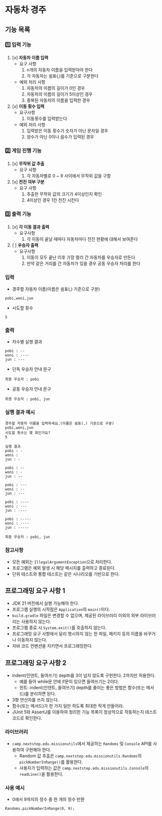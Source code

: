 # 자동차 경주

## 기능 목록

### 1️⃣ 입력 기능
1. [x] **자동차 이름 입력**
    - 요구 사항
        1. n개의 자동차 이름을 입력받아야 한다
        2. 각 자동차는 쉼표(,)를 기준으로 구분한다
    - 예외 처리 사항
        1. 자동차의 이름의 길이가 0인 경우
        2. 자동차의 이름의 길이가 5이상인 경우
        3. 중복된 자동차의 이름을 입력한 경우
2. [x] **이동 횟수 입력**
    - 요구사항
        1. 이동횟수를 입력받는다
    - 예외 처리 사항
        1. 입력받은 이동 횟수가 숫자가 아닌 문자일 경우
        2. 양수가 아닌 0이나 음수가 입력된 경우

### 2️⃣ 게임 진행 기능
1. [x] **무작위 값 추출**
    - 요구 사항
        1. 각 자동차별로 0 ~ 9 사이에서 무작위 값을 구함
2. [x] **전진 여부 구분**
    - 요구 사항
        1. 추출한 무작위 값의 크기가 4이상인지 확인
        2. 4이상인 경우 1칸 전진 시킨다

### 3️⃣ 출력 기능
1. [x] **각 이동 결과 출력**
    - 요구사항
        1. 각 이동이 끝날 때마다 자동차마다 전진 현황에 대해서 보여준다
2. [ ] **우승자 출력**
    - 요구사항
        1. 이동이 모두 끝난 이후 가장 멀리 간 자동차를 우승자로 만든다
        2. 만약 같은 거리를 간 자동차가 있을 경우 공동 우승자 처리를 한다


### 입력
- 경주할 자동차 이름(이름은 쉼표(,) 기준으로 구분)
```
pobi,woni,jun
```
- 시도할 횟수
```
5
```

### 출력
- 차수별 실행 결과
```
pobi : --
woni : ----
jun : ---
```
- 단독 우승자 안내 문구
```
최종 우승자 : pobi
```
- 공동 우승자 안내 문구
```
최종 우승자 : pobi, jun
```

### 실행 결과 예시
````
경주할 자동차 이름을 입력하세요.(이름은 쉼표(,) 기준으로 구분)
pobi,woni,jun
시도할 횟수는 몇 회인가요?
5

실행 결과
pobi : -
woni :
jun : -

pobi : --
woni : -
jun : --

pobi : ---
woni : --
jun : ---

pobi : ----
woni : ---
jun : ----

pobi : -----
woni : ----
jun : -----

최종 우승자 : pobi, jun
````
### 참고사항
- 모든 예외는 `IllegalArgumentException`으로 처리한다.
- 프로그램은 예외 발생 시 해당 메시지를 출력하고 종료된다.
- 단위 테스트와 통합 테스트는 같은 시나리오를 기반으로 한다.

## 프로그래밍 요구 사항 1
- JDK 21 버전에서 실행 가능해야 한다.
- 프로그램 실행의 시작점은 `Application`의 `main()`이다.
- `build.gradle` 파일은 변경할 수 없으며, 제공된 라이브러리 이외의 외부 라이브러리는 사용하지 않는다.
- 프로그램 종료 시 `System.exit()`를 호출하지 않는다.
- 프로그래밍 요구 사항에서 달리 명시하지 않는 한 파일, 패키지 등의 이름을 바꾸거나 이동하지 않는다.
- 자바 코드 컨벤션을 지키면서 프로그래밍한다.

## 프로그래밍 요구 사항 2
- indent(인덴트, 들여쓰기) depth를 3이 넘지 않도록 구현한다. 2까지만 허용한다.
    - 예를 들어 while문 안에 if문이 있으면 들여쓰기는 2이다.
    - 힌트: indent(인덴트, 들여쓰기) depth를 줄이는 좋은 방법은 함수(또는 메서드)를 분리하면 된다.
- 3항 연산자를 쓰지 않는다.
- 함수(또는 메서드)가 한 가지 일만 하도록 최대한 작게 만들어라.
- JUnit 5와 AssertJ를 이용하여 정리한 기능 목록이 정상적으로 작동하는지 테스트 코드로 확인한다.

### 라이브러리
- `camp.nextstep.edu.missionutils`에서 제공하는 `Randoms` 및 `Console` API를 사용하여 구현해야 한다.
    - Random 값 추출은 `camp.nextstep.edu.missionutils.Randoms`의 `pickNumberInRange()`를 활용한다.
    - 사용자가 입력하는 값은 `camp.nextstep.edu.missionutils.Console`의 `readLine()`을 활용한다.

### 사용 예시
- 0에서 9까지의 정수 중 한 개의 정수 반환
````
Randoms.pickNumberInRange(0, 9);
````